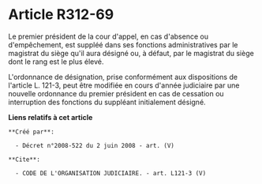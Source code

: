 # Article R312-69

Le premier président de la cour d'appel, en cas d'absence ou d'empêchement, est suppléé dans ses fonctions administratives
par le magistrat du siège qu'il aura désigné ou, à défaut, par le magistrat du siège dont le rang est le plus élevé.

L'ordonnance de désignation, prise conformément aux dispositions de l'article L. 121-3, peut être modifiée en cours d'année
judiciaire par une nouvelle ordonnance du premier président en cas de cessation ou interruption des fonctions du suppléant
initialement désigné.

**Liens relatifs à cet article**

	**Créé par**:

	  - Décret n°2008-522 du 2 juin 2008 - art. (V)

	**Cite**:

	  - CODE DE L'ORGANISATION JUDICIAIRE. - art. L121-3 (V)
